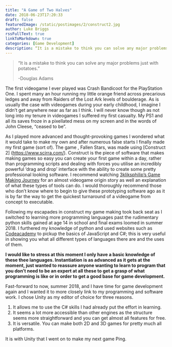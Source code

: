 ```yaml
---
title: "A Game of Two Halves"
date: 2018-06-23T17:20:33
draft: false
featuredImage: /static/postimages/2/construct2.jpg
author: Luke Briggs
rssFullText: true
linkToMarkdown: true
categories: [Game Development]
description: “It is a mistake to think you can solve any major problems just with potatoes.” - Douglas Adams
---
```


> “It is a mistake to think you can solve any major problems
> just with potatoes.”
>
> -Douglas Adams

The first videogame I ever played was Crash Bandicoot for the PlayStation One. I spent many an hour running my little orange friend across precarious ledges and away from Raiders of the Lost Ark levels of boulderage.  As is usually the case with videogames during your early childhood, I imagine I didn’t get anywhere near as far as I think. I will never know though as not long into my tenure in videogames I suffered my first casualty. My PS1 and all its saves froze in a pixellated mess on my screen and in the words of John Cleese, “ceased to be”.

As I played more advanced and thought-provoking games I wondered what it would take to make my own and after numerous false starts I  finally made my first game (sort of). The game , Fallen Stars, was made using [Construct 2] (https://www.scirra.com/). Construct is the piece of software that makes making games so easy you can create your first game within a day, rather than programming scripts and dealing with forces you utilise an incredibly powerful ‘drag and drop’ interface with the ability to create some pretty professional looking software. I recommend watching [3kliksphilip’s Game Making Journey](https://www.youtube.com/watch?v=zxAjmicdeiU&list=PLRDhcp_8c7uAPQfE6WMBo7PCNlkQIOLdO) for an almost videogame origin story as well an explanation of what these types of tools can do. I would thoroughly recommend those who don’t know where to begin to give these prototyping software ago as it is by far the way to get the quickest turnaround of a videogame from concept to executable.

Following my escapades in construct my game making took back seat as I switched to learning more programming languages past the rudimentary python skills gained at age 14 in school and final exams loomed in summer 2018. I furthered my knowledge of python and used websites such as [Codeacademy](https://www.codecademy.com/) to pickup the basics of JavaScript and C#; this is very useful in showing you what all different types of languages there are and the uses of them.

**I would like to stress at this moment I only have a basic knowledge of these thee languages. Instantiation is as advanced as it gets at the moment, just wanted to reassure anyone wanting to learn to program that you don’t need to be an expert at all these to get a grasp of what programming is like or in order to get a good base for game development.**

Fast-forward to now, summer 2018, and I have time for game development again and I wanted it to more closely link to my programming and software work. I chose Unity as my editor of choice for three reasons.

1. It allows me to use the C# skills I had already put the effort in learning.
2. It seems a lot more accessible than other engines as the structure seems more straightforward and you can get almost all features for free.
3. It is versatile. You can make both 2D and 3D games for pretty much all platforms.

It is with Unity that I went on to make my next game Ping.